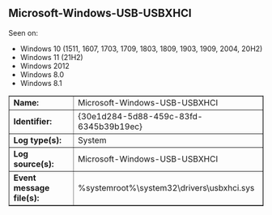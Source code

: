 ## Microsoft-Windows-USB-USBXHCI

Seen on:
* Windows 10 (1511, 1607, 1703, 1709, 1803, 1809, 1903, 1909, 2004, 20H2)
* Windows 11 (21H2)
* Windows 2012
* Windows 8.0
* Windows 8.1

<table border="1" class="docutils">
  <tbody>
    <tr>
      <td><b>Name:</b></td>
      <td>Microsoft-Windows-USB-USBXHCI</td>
    </tr>
    <tr>
      <td><b>Identifier:</b></td>
      <td>{30e1d284-5d88-459c-83fd-6345b39b19ec}</td>
    </tr>
    <tr>
      <td><b>Log type(s):</b></td>
      <td>System</td>
    </tr>
    <tr>
      <td><b>Log source(s):</b></td>
      <td>Microsoft-Windows-USB-USBXHCI</td>
    </tr>
    <tr>
      <td><b>Event message file(s):</b></td>
      <td>%systemroot%\system32\drivers\usbxhci.sys</td>
    </tr>
  </tbody>
</table>

&nbsp;

